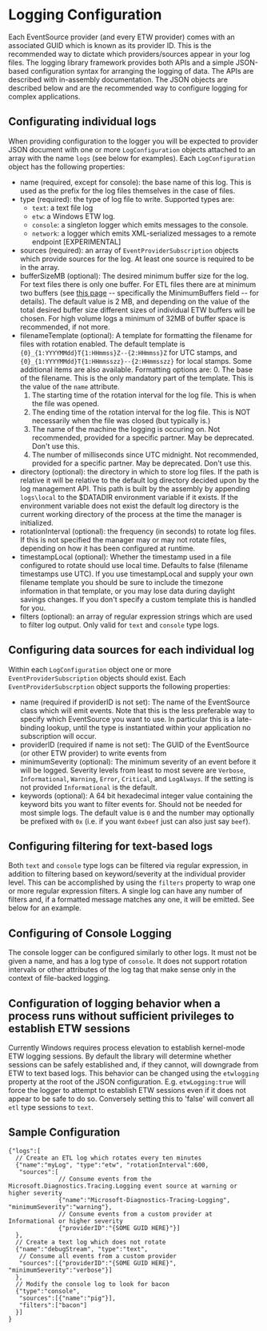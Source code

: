 # Logging Configuration

Each EventSource provider (and every ETW provider) comes with an associated GUID which is known as its
provider ID. This is the recommended way to dictate which providers/sources appear in your log files. The
logging library framework provides both APIs and a simple JSON-based configuration syntax for arranging the
logging of data. The APIs are described with in-assembly documentation. The JSON objects are described below
and are the recommended way to configure logging for complex applications.

## Configurating individual logs

When providing configuration to the logger you will be expected to provider JSON document with one or
more `LogConfiguration` objects attached to an array with the name `logs` (see below for examples).
Each `LogConfiguration` object has the following properties:

* name (required, except for console): the base name of this log. This is used as the prefix for the log
  files themselves in the case of files.
* type (required): the type of log file to write. Supported types are:
  * `text`: a text file log
  * `etw`: a Windows ETW log.
  * `console`: a singleton logger which emits messages to the console.
  * `network`: a logger which emits XML-serialized messages to a remote endpoint [EXPERIMENTAL]
* sources (required): an array of `EventProviderSubscription` objects which provide sources for the log. At
  least one source is required to be in the array.
* bufferSizeMB (optional): The desired minimum buffer size for the log. For text files there is only one
  buffer. For ETL files there are at minimum two buffers (see
  [this page](http://msdn.microsoft.com/en-us/library/aa363784%28VS.85%29.aspx) -- specifically the
  MinimumBuffers field -- for details). The default value is 2 MB, and depending on the value of the total
  desired buffer size different sizes of individual ETW buffers will be chosen. For high volume logs a
  minimum of 32MB of buffer space is recommended, if not more.
* filenameTemplate (optional): A template for formatting the filename for files with rotation enabled. The
  default template is `{0}_{1:YYYYMMdd}T{1:HHmmss}Z--{2:HHmmss}Z` for UTC stamps, and
  `{0}_{1:YYYYMMdd}T{1:HHmmsszz}--{2:HHmmsszz}` for local stamps. Some additional items are also available.
  Formatting options are:
  0. The base of the filename. This is the only mandatory part of the template. This is the value of the
     `name` attribute.
  1. The starting time of the rotation interval for the log file. This is when the file was opened.
  2. The ending time of the rotation interval for the log file. This is NOT necessarily when the file was
     closed (but typically is.)
  3. The name of the machine the logging is occuring on. Not recommended, provided for a specific partner.
     May be deprecated. Don't use this.
  4. The number of milliseconds since UTC midnight. Not recommended, provided for a specific partner. May be
     deprecated. Don't use this.
* directory (optional): the directory in which to store log files. If the path is relative it will be
  relative to the default log directory decided upon by the log management API. This path is built by the
  assembly by appending `logs\local` to the $DATADIR environment variable if it exists. If the environment
  variable does not exist the default log directory is the current working directory of the process at the
  time the manager is initialized.
* rotationInterval (optional): the frequency (in seconds) to rotate log files. If this is not specified the
  manager may or may not rotate files, depending on how it has been configured at runtime.
* timestampLocal (optional): Whether the timestamp used in a file configured to rotate should use local
  time. Defaults to false (filename timestamps use UTC). If you use timestampLocal and supply your own
  filename template you should be sure to include the timezone information in that template, or you may lose
  data during daylight savings changes. If you don't specify a custom template this is handled for you.
* filters (optional): an array of regular expression strings which are used to filter log output. Only valid
  for `text` and `console` type logs.

## Configuring data sources for each individual log

Within each `LogConfiguration` object one or more `EventProviderSubscription` objects should exist. Each `EventProviderSubscrption` object
supports the following properties:

* name (required if providerID is not set): The name of the EventSource class which will emit events.
  Note that this is the less preferable way to specify which EventSource you want to use. In particular this
  is a late-binding lookup, until the type is instantiated within your application no subscription will
  occur.
* providerID (required if name is not set): The GUID of the EventSource (or other ETW provider) to write
  events from
* minimumSeverity (optional): The minimum severity of an event before it will be logged. Severity levels
  from least to most severe are `Verbose`, `Informational`, `Warning`, `Error`, `Critical`, and `LogAlways`.
  If the setting is not provided `Informational` is the default.
* keywords (optional): A 64 bit hexadecimal integer value containing the keyword bits you want to filter
  events for. Should not be needed for most simple logs. The default value is `0` and the number may
  optionally be prefixed with `0x` (i.e. if you want `0xbeef` just can also just say `beef`).

## Configuring filtering for text-based logs

Both `text` and `console` type logs can be filtered via regular expression, in addition to filtering based
on keyword/severity at the individual provider level. This can be accomplished by using the `filters` property
to wrap one or more regular expression filters. A single log can have any number of filters and, if a formatted message
matches any one, it will be emitted. See below for an example.

## Configuring of Console Logging

The console logger can be configured similarly to other logs. It must not be given a name, and has a log
type of `console`. It does not support rotation intervals or other attributes of the log tag that make
sense only in the context of file-backed logging.

## Configuration of logging behavior when a process runs without sufficient privileges to establish ETW sessions

Currently Windows requires process elevation to establish kernel-mode ETW logging sessions. By default the
library will determine whether sessions can be safely established and, if they cannot, will downgrade from
ETW to text based logs. This behavior can be changed using the `etwlogging` property at the root of the JSON
configuration. E.g. `etwLogging:true` will force the logger to attempt to establish ETW sessions even if it
does not appear to be safe to do so. Conversely setting this to 'false' will convert all `etl` type sessions
to `text`.

## Sample Configuration

    {"logs":[
      // Create an ETL log which rotates every ten minutes
      {"name":"myLog", "type":"etw", "rotationInterval":600, 
       "sources":[
                  // Consume events from the Microsoft.Diagnostics.Tracing.Logging event source at warning or higher severity
                  {"name":"Microsoft-Diagnostics-Tracing-Logging", "minimumSeverity":"warning"},
                  // Consume events from a custom provider at Informational or higher severity
                  {"providerID":"{SOME GUID HERE}"}]
      },
      // Create a text log which does not rotate
      {"name":"debugStream", "type":"text",
       // Consume all events from a custom provider
       "sources":[{"providerID":"{SOME GUID HERE}", "minimumSeverity":"verbose"}]
      },
      // Modify the console log to look for bacon
      {"type":"console",
       "sources":[{"name":"pig"}],
       "filters":["bacon"]
      }]
    }
